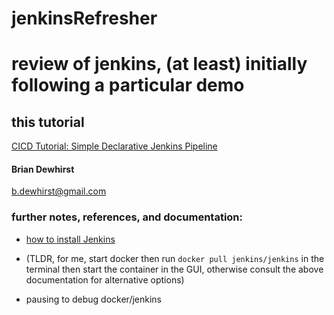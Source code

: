 # jenkinsRefresher
# review of jenkins, (at least) initially following a particular demo

## this tutorial
[CICD Tutorial: Simple Declarative Jenkins Pipeline](https://www.youtube.com/watch?v=OjKbDaO7-p0)

#### Brian Dewhirst
b.dewhirst@gmail.com

### further notes, references, and documentation:

* [how to install Jenkins](https://www.jenkins.io/doc/book/installing/)
* (TLDR, for me, start docker then run `docker pull jenkins/jenkins` in the terminal then start the container in the GUI, otherwise consult the above documentation for alternative options)

* pausing to debug docker/jenkins

